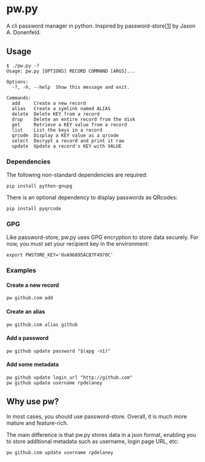 # pw.py
A cli password manager in python. Inspired by password-store[[1]] by Jason A.
Donenfeld.

## Usage
```
$ ./pw.py -?
Usage: pw.py [OPTIONS] RECORD COMMAND [ARGS]...

Options:
  -?, -h, --help  Show this message and exit.

Commands:
  add     Create a new record
  alias   Create a symlink named ALIAS
  delete  Delete KEY from a record
  drop    Delete an entire record from the disk
  get     Retrieve a KEY value from a record
  list    List the keys in a record
  qrcode  Display a KEY value as a qrcode
  select  Decrypt a record and print it raw
  update  Update a record's KEY with VALUE
```

### Dependencies
The following non-standard dependencies are required:
```
pip install python-gnupg
```

There is an optional dependency to display passwords as QRcodes:
```
pip install pyqrcode
```
### GPG
Like password-store, pw.py uses GPG encryption to store data securely.  For
now, you must set your recipient key in the environment:

```
export PWSTORE_KEY='0xA96895ACB7F4970C'
```

### Examples
#### Create a new record
```
pw github.com add
```

#### Create an alias
```
pw github.com alias github
```

#### Add a password
```
pw github update password "$(apg -n1)"
```

#### Add some metadata
```
pw github update login_url "http://github.com"
pw github update username rpdelaney
```

## Why use pw?
In most cases, you should use password-store. Overall, it is much more mature
and feature-rich.

The main difference is that pw.py stores data in a json format, enabling you
to store additional metadata such as username, login page URL, etc:

```
pw github.com update username rpdelaney
```

[1]: https://www.passwordstore.org/
